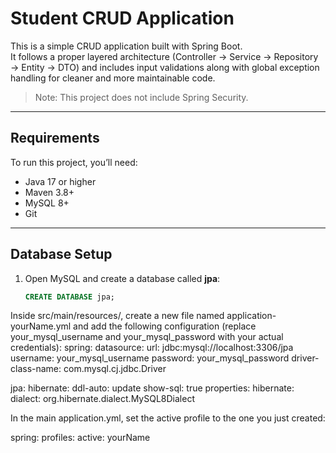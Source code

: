 # Student CRUD Application

This is a simple CRUD application built with Spring Boot.  
It follows a proper layered architecture (Controller → Service → Repository → Entity → DTO) and includes input validations along with global exception handling for cleaner and more maintainable code.  

> Note: This project does not include Spring Security.

---

## Requirements
To run this project, you’ll need:

- Java 17 or higher  
- Maven 3.8+  
- MySQL 8+  
- Git  

---

## Database Setup
1. Open MySQL and create a database called **jpa**:
   ```sql
   CREATE DATABASE jpa;
Inside src/main/resources/, create a new file named application-yourName.yml and add the following configuration
(replace your_mysql_username and your_mysql_password with your actual credentials):
spring:
  datasource:
    url: jdbc:mysql://localhost:3306/jpa
    username: your_mysql_username
    password: your_mysql_password
    driver-class-name: com.mysql.cj.jdbc.Driver

  jpa:
    hibernate:
      ddl-auto: update
    show-sql: true
    properties:
      hibernate:
        dialect: org.hibernate.dialect.MySQL8Dialect

In the main application.yml, set the active profile to the one you just created:

spring:
  profiles:
    active: yourName
